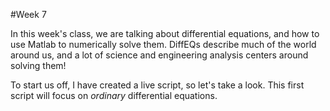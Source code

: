 #Week 7

In this week's class, we are talking about differential equations, and how to use Matlab to numerically solve them. DiffEQs describe much of the world around us, and a lot of science and engineering analysis centers around solving them!

To start us off, I have created a live script, so let's take a look. This first script will focus on *ordinary* differential equations.
